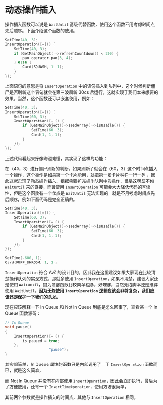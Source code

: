 <!--
 * @Coding: utf-8
 * @Author: vector-wlc
 * @Date: 2021-09-25 20:28:06
 * @Description: 
-->

# 动态操作插入

操作插入函数可以说是 `WaitUntil` 高级代替函数，使用这个函数不用考虑时间点先后顺序。下面介绍这个函数的使用。
```C++
SetTime(40, 3);
InsertOperation([=]() {
    SetTime(40, 3);
    if (GetMainObject()->refreshCountdown() < 200) {
        pao_operator.pao(3, 4);
    } else {
        Card(SQUASH, 1, 1);
    }
});
```

上面语句的意思是将 `InsertOperation` 中的语句插入到队列中，这个时候判断僵尸是否刷新这个语句就会在第三波刷新 30cs 后运行，这就实现了我们本来想要的效果，当然，这个函数还可以嵌套使用，例如：
```C++
SetTime(40, 3);
InsertOperation([=]() {
    SetTime(60, 3);
    InsertOperation([=]() {
        if (GetMainObject()->seedArray()->isUsable()) {
            SetTime(60, 3);
            Card(1, 1, 1);
        }
    });
});
```

上述代码看起来好像晦涩难懂，其实现了这样的功能：

在（40，3）进行僵尸刷新的判断，如果刷新了就会在（60，3）这个时间点插入一个操作，这个操作是如果第一个卡片能用，就把第一张卡片种在一行一列 ，因此这就实现了动态操作插入，根据需要扩充操作队列中的操作，但是这明显不如 `WaitUntil` 来的直接，而且使用 `InsertOperation` 可能会大大降低代码的可读性，但是这个函数有一个优点是 `WaitUntil` 无法实现的，就是不用考虑时间点先后顺序，例如下面代码是完全正确的。
```C++
SetTime(40, 3);
InsertOperation([=]() {
    SetTime(60, 3);
    InsertOperation([=]() {
        if (GetMainObject()->seedArray()->isUsable()) {
            SetTime(60, 3);
            Card(1, 1, 1);
        }
    });
});

SetTime(-600, 1);
Card(PUFF_SHROOM, 1, 2);
```

`InsertOperation` 符合 AvZ 的设计目的，因此我在这里建议如果大家现在比较清楚操作队列的实现方式，那就多使用 `InsertOperation`，如果不清楚，建议大家还是使用 `WaitUntil`，因为阻塞函数比较简单粗暴，好理解，当然无炮脚本还是推荐使用 `WaitUntil`，**因为无炮使用 `InsertOperation` 逻辑应该会非常复杂，我们应该还是保护一下我们的头发。**

现在应该解释一下 In Queue 和 Not In Queue 到底是怎么回事了，查看某一个 In Queue 函数源码：
```C++
// In Queue
void pause()
{
    InsertOperation([=]() {
        is_paused = true;
    },
                    "pause");
}
```

其实很简单，In Queue 属性的函数只是内部调用了一下 `InsertOperation` 函数而已，就是这么简单，


而 Not In Queue 并没有在内部使用 `InsertOperation`，因此会立即执行，最后为了方便使用，还有一个 `InsertTimeOperation`，使用方法很简单，


其前两个参数就是操作插入的时间点，其他与 `InsertOperation` 相同。
